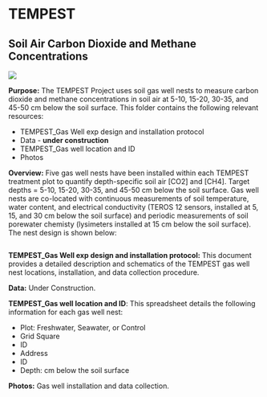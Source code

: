 # TEMPEST

## Soil Air Carbon Dioxide and Methane Concentrations 

![](https://github.com/PNNL-SERC-COMPASS/TEMPEST/blob/master/Data/Soil%20Air%20%5BCO2%5D%20and%20%5BCH4%5D/Photos/Gas%20well%20compilation.png)

**Purpose:** The TEMPEST Project uses soil gas well nests to measure carbon dioxide and methane concentrations in soil air at 5-10, 15-20, 30-35, and 45-50 cm below the soil surface. This folder contains the following relevant resources:

  - TEMPEST_Gas Well exp design and installation protocol
  - Data - **under construction**
  - TEMPEST_Gas well location and ID
  - Photos
  
**Overview:** Five gas well nests have been installed within each TEMPEST treatment plot to quantify depth-specific soil air [CO2] and [CH4]. Target depths = 5-10, 15-20, 30-35, and 45-50 cm below the soil surface. Gas well nests are co-located with continuous measurements of soil temperature, water content, and electrical conductivity (TEROS 12 sensors, installed at 5, 15, and 30 cm below the soil surface) and periodic measurements of soil porewater chemisty (lysimeters installed at 15 cm below the soil surface). The nest design is shown below:

![]()

**TEMPEST_Gas Well exp design and installation protocol:** This document provides a detailed description and schematics of the TEMPEST gas well nest locations, installation, and data collection procedure. 

**Data:** Under Construction.

**TEMPEST_Gas well location and ID**: This spreadsheet details the following information for each gas well nest:
  - Plot: Freshwater, Seawater, or Control
  - Grid Square
  - ID
  - Address
  - ID
  - Depth: cm below the soil surface
  
  **Photos:** Gas well installation and data collection.
  
  
